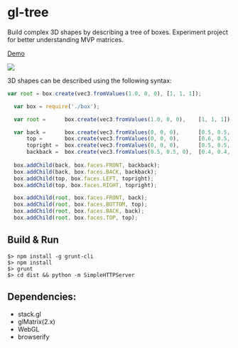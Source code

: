 # gl-tree

Build complex 3D shapes by describing a tree of boxes. 
Experiment project for better understanding MVP matrices.

[Demo](http://jspdown.github.io/gl-tree/)

![](https://github.com/jspdown/gl-tree/blob/master/images/step2.png)

3D shapes can be described using the following syntax:

```javascript
var root = box.create(vec3.fromValues(1.0, 0, 0), [1, 1, 1]);

  var box = require('./box');

  var root =      box.create(vec3.fromValues(1.0, 0, 0),    [1, 1, 1]);

  var back =      box.create(vec3.fromValues(0, 0, 0),      [0.5, 0.5, 0.5]),
      top =       box.create(vec3.fromValues(0, 0, 0),      [0.6, 0.5, 0.2]),
      topright =  box.create(vec3.fromValues(0, 0, 0),      [0.5, 0.5, 0.5]),
      backback =  box.create(vec3.fromValues(0.5, 0.5, 0),  [0.4, 0.4, 1]);
    
  box.addChild(back, box.faces.FRONT, backback);  
  box.addChild(back, box.faces.BACK, backback);  
  box.addChild(top, box.faces.LEFT, topright);
  box.addChild(top, box.faces.RIGHT, topright);

  box.addChild(root, box.faces.FRONT, back);
  box.addChild(root, box.faces.BOTTOM, top);
  box.addChild(root, box.faces.BACK, back);
  box.addChild(root, box.faces.TOP, top);
```

## Build & Run

```shell
$> npm install -g grunt-cli
$> npm install
$> grunt
$> cd dist && python -m SimpleHTTPServer
```

## Dependencies:
 
- stack.gl
- glMatrix(2.x) 
- WebGL
- browserify
